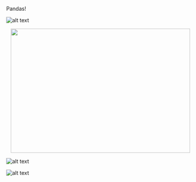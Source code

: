 Pandas!

![alt text](https://www.straitstimes.com/sites/default/files/styles/article_pictrure_780x520_/public/articles/2016/04/07/pandas4.jpg?itok=NZ3O92h5&timestamp=1459996380)

<p align="center">
  <img width="480" height="332" src="http://newshour.s3.amazonaws.com/photos/2012/09/27/tai_shan_and_mei_xiang_-_smithsonians_national_zoo_1_blog_main_horizontal.jpg">
</p>

![alt text](https://www.thewrap.com/wp-content/uploads/2017/04/BornInChina5890f4f834ede.jpg)

![alt text](http://cdn.newsbusters.org/styles/blog_body-100/s3/images/panda.jpg?itok=Rwx6CzQ7)

